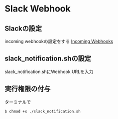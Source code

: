 # Slack Webhook
## Slackの設定
incoming webhookの設定をする
[Incoming Webhooks](https://docs.slack.dev/tools/java-slack-sdk/ja-jp/guides/incoming-webhooks/)
## slack_notification.shの設定
slack_notification.shにWebhook URLを入力
## 実行権限の付与
ターミナルで
```
$ chmod +x ./slack_notification.sh
```